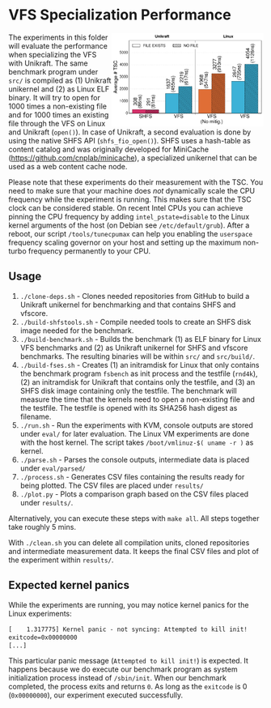 # VFS Specialization Performance

<img align="right" src="../../plots/fig_22_compare-vfs.svg" width="300" />

The experiments in this folder will evaluate the performance
when specializing the VFS with Unikraft.
The same benchmark program under `src/` is compiled as (1) Unikraft
unikernel and (2) as Linux ELF binary. It will try to open for 1000
times a non-existing file and for 1000 times an existing file through
the VFS on Linux and Unikraft (`open()`). In case of Unikraft, a
second evaluation is done by using the native SHFS API
(`shfs_fio_open()`). SHFS uses a hash-table as content catalog and
was originally developed for MiniCache
(<https://github.com/cnplab/minicache>), a specialized unikernel that
can be used as a web content cache node.

Please note that these experiments do their measurement with the TSC.
You need to make sure that your machine does _not_ dynamically scale
the CPU frequency while the experiment is running. This makes sure
that the TSC clock can be considered stable.
On recent Intel CPUs you can achieve pinning the CPU frequency by
adding `intel_pstate=disable` to the Linux kernel arguments of
the host (on Debian see `/etc/default/grub`). After a reboot, our
script `/tools/tunecpumax` can help you enabling the `userspace`
frequency scaling governor on your host and setting up the maximum
non-turbo frequency permanently to your CPU.

## Usage

1. `./clone-deps.sh` - Clones needed repositories from GitHub to
   build a Unikraft unikernel for benchmarking and that contains
   SHFS and vfscore.
2. `./build-shfstools.sh` - Compile needed tools to create an SHFS
   disk image needed for the benchmark.
3. `./build-benchmark.sh` - Builds the benchmark (1) as ELF binary for
   Linux VFS benchmarks and (2) as Unikraft unikernel for SHFS and
   vfscore benchmarks. The resulting binaries will be within `src/`
   and `src/build/`.
4. `./build-fses.sh` - Creates (1) an initramdisk for Linux that only
   contains the benchmark program `fsbench` as init process and the
   testfile (`rnd4k`), (2) an initramdisk for Unikraft that contains
   only the testfile, and (3) an SHFS disk image containing only the
   testfile.
   The benchmark will measure the time that the kernels need to open a
   non-existing file and the testfile. The testfile is opened with
   its SHA256 hash digest as filename.
5. `./run.sh` - Run the experiments with KVM, console outputs are
   stored under `eval/` for later evaluation. The Linux VM experiments
   are done with the host kernel. The script takes
   `/boot/vmlinuz-$( uname -r )` as kernel.
6. `./parse.sh` - Parses the console outputs, intermediate data is
   placed under `eval/parsed/`
7. `./process.sh` - Generates CSV files containing the results ready
   for being plotted. The CSV files are placed under `results/`
8. `./plot.py` - Plots a comparison graph based on the CSV files placed
   under `results/`.

Alternatively, you can execute these steps with `make all`.
All steps together take roughly 5 mins.

With `./clean.sh` you can delete all compilation units, cloned
repositories and intermediate measurement data. It keeps the final
CSV files and plot of the experiment within `results/`.

## Expected kernel panics

While the experiments are running, you may notice kernel panics for
the Linux experiments:

``` text
[    1.317775] Kernel panic - not syncing: Attempted to kill init! exitcode=0x00000000
[...]
```

This particular panic message (`Attempted to kill init!`) is expected.
It happens because we do execute our benchmark program as system
initialization process instead of `/sbin/init`. When our benchmark
completed, the process exits and returns `0`. As long as the
`exitcode` is 0 (`0x00000000`), our experiment executed successfully.
